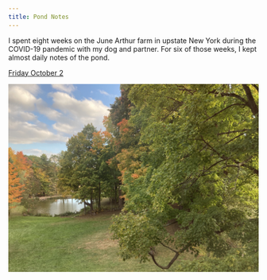 ```yaml
---
title: Pond Notes
---
```


I spent eight weeks on the June Arthur farm in upstate New York during the COVID-19 pandemic with my dog and partner. For six of those weeks, I kept almost daily notes of the pond. 

[Friday October 2](/pondnotes/20201002_Fri)


![Past a grassy lawn and surrounded by sugar maples colored green, red and yellow, you can see a small pond. Above, a bright blue sky is dashed through by white and grey clouds.](/assets/pond.jpeg)


